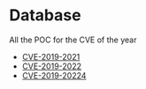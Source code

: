 # Database

All the POC for the CVE of the year


* [CVE-2019-2021](https://zeste.alice-snow.ru/2019/database/cve-2019-2021)
* [CVE-2019-2022](https://zeste.alice-snow.ru/2019/database/cve-2019-2022)
* [CVE-2019-20224](https://zeste.alice-snow.ru/2019/database/cve-2019-20224)